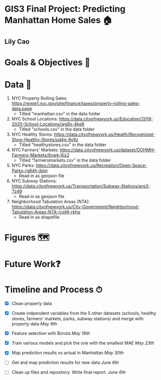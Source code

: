 # GIS3 Final Project: Predicting Manhattan Home Sales 🏠
## Lily Cao

# **Goals & Objectives** 📌

# **Data** 📑
1) NYC Property Rolling Sales: https://www1.nyc.gov/site/finance/taxes/property-rolling-sales-data.page 
    * Titled "manhattan.csv" in the data folder
2) NYC School Locations: https://data.cityofnewyork.us/Education/2019-2020-School-Locations/wg9x-4ke6
    * Titled "schools.csv" in the data folder
3) NYC Healthy Stores: https://data.cityofnewyork.us/Health/Recognized-Shop-Healthy-Stores/ud4g-9x9z
    * Titled "healthystores.csv" in the data folder
4) NYC Farmers' Markets: https://data.cityofnewyork.us/dataset/DOHMH-Farmers-Markets/8vwk-6iz2
    * Titled "farmersmarkets.csv" in the data folder
5) NYC Parks: https://data.cityofnewyork.us/Recreation/Open-Space-Parks-/g84h-jbjm
    * Read in as geojson file
6) NYC Subway Stations: https://data.cityofnewyork.us/Transportation/Subway-Stations/arq3-7z49
    * Read in as geojson file
7) Neighborhood Tabulation Areas (NTA): https://data.cityofnewyork.us/City-Government/Neighborhood-Tabulation-Areas-NTA-/cpf4-rkhq
    * Read in as shapefile
    
# **Figures** 🗺

# **Future Work**❓

# **Timeline and Process** ⏱
- [X] Clean property data
- [X] Create indpendent variables from the 5 other datasets (schools, healthy stores, farmers' markets, parks, subway stations) and merge with property data *May 9th*
- [X] Feature selection with Boruta *May 16th*
- [X] Train various models and pick the one with the smallest MAE *May 23th*
- [X] Map prediction results vs actual in Manhattan *May 30th*
- [ ] Get and map prediction results for new data *June 6th*
- [ ] Clean up files and repository. Write final report. *June 6th*

